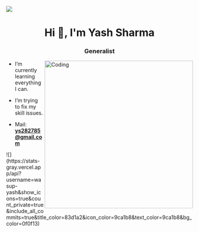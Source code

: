 <div>
<img align="center" src="https://user-images.githubusercontent.com/3369400/133268513-5bfe2f93-4402-42c9-a403-81c9e86934b6.jpeg">
</div>
<h1 align="center">Hi 👋, I'm Yash Sharma</h1>
<h3 align="center">Generalist</h3>
<img align="right" alt="Coding" width="400" src="https://gifdb.com/images/file/animated-chock-coding-c78f6elj32sfoi8q.gif">


-  I’m currently learning everything I can.

-  I’m trying to fix my skill issues.

-  Mail: **ys282785@gmail.com**
 
</p>
![](https://stats-gray.vercel.app/api?username=wasup-yash&show_icons=true&count_private=true&include_all_commits=true&title_color=83d1a2&icon_color=9ca1b8&text_color=9ca1b8&bg_color=0f0f13) 



